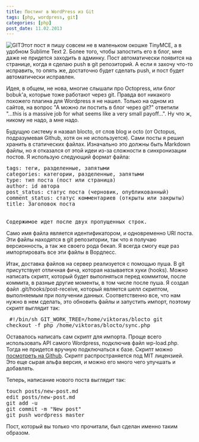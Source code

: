 ```yaml
---
title: Постинг в WordPress из Git
tags: [php, wordpress, git]
categories: [php]
post_date: 11.02.2013
---
```


<img class="oppic" src="http://www.charnad.com/blog/wp-content/uploads/pictures/logos/git.png" alt="GIT" />Этот пост я пишу совсем не в маленьком окошке TinyMCE, а в удобном Sublime Text 2. Более того, чтобы запостить его в блог, мне даже не придется заходить в админку. Пост автоматически появится на странице, когда я сделаю push в git репозиторий. А если я захочу что-то исправить, то опять же, достаточно будет сделать push, и пост будет автоматически исправлен.

Идея, в общем, не нова, многие слышали про Octopress, или блог bobuk'а, которые тоже работают через git. Правда вот никакого похожего плагина для Wordpress я не нашел. Только на одном из сайтов, на вопрос "А можно ли постить в блог через git?" ответили "...this is a massive job for what seems like a very small payoff...". Ну что ж, никому не надо, а мне надо.<!--more-->

Будущую систему я назвал blocto, от слов blog и octo (от Octopus, подразумевая Github, хотя он не используется). Сами посты я решил хранить в статических файлах. Изначально это должны быть Markdown файлы, но я отказался от этой идеи из-за сложности в синхронизации постов. Я использую следующий формат файла:
<pre lang="yaml">
tags: теги, разделенные, запятыми
categories: категории, разделенные, запятыми
type: тип поста (пост или страница)
author: id автора
post_status: статус поста (черновик, опубликованный)
comment_status: статус комментариев (открыты или закрыты)
title: Заголовок поста

	
Содержимое идет после двух пропущенных строк.
</pre>
Само имя файла является идентификатором, и одновременно URI поста. Эти файлы находятся в git репозитории, так что я получаю версионность, а так же своего рода бекап. Я всегда смогу еще раз импортировать все эти файлы в Вордпесс. 

Итак, доставка файлов на сервер реализуется с помощью пуша. В git присутствует отличная фича, которая называется хуки (hooks). Можно написать скрипт, который будет выполняться перед коммитом, после коммита, в разные другие моменты, в том числе после пуша. Я создал файл .git/hooks/post-receive, который является шелл скриптом, выполняемым при получении данных. Соответственно все, что нам нужно в нем сделать, это обновить файлы и запустить импорт, поэтому скрипт выглядит так:<pre lang="bash">
#!/bin/sh
GIT_WORK_TREE=/home/viktoras/blocto git checkout -f
php /home/viktoras/blocto/sync.php
</pre>

Оставалось написать сам скрипт для импорта. Проще всего использовать API самого Wordpress, подключив файл wp-load.php. Тогда не придется вручную подключаться к базе. Скрипт можно <a href="https://gist.github.com/charnad/4974262">посмотреть на Github</a>. Скрипт распространяется под MIT лицензией. Это еще сырая альфа версия, и можно его много чего улучшать и добавлять.

Теперь, написание нового поста выглядит так:
<pre lang="bash">
touch posts/new-post.md
edit posts/new-post.md
git add -u
git commit -m "New post"
git push wordpress master
</pre>
Пост, который вы только что прочитали, был сделан именно таким образом.